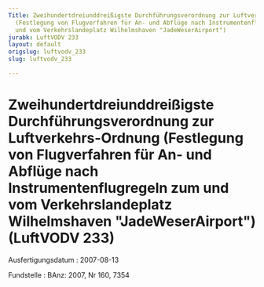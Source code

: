 ```yaml
---
Title: Zweihundertdreiunddreißigste Durchführungsverordnung zur Luftverkehrs-Ordnung
  (Festlegung von Flugverfahren für An- und Abflüge nach Instrumentenflugregeln zum
  und vom Verkehrslandeplatz Wilhelmshaven "JadeWeserAirport")
jurabk: LuftVODV 233
layout: default
origslug: luftvodv_233
slug: luftvodv_233

---
```


# Zweihundertdreiunddreißigste Durchführungsverordnung zur Luftverkehrs-Ordnung (Festlegung von Flugverfahren für An- und Abflüge nach Instrumentenflugregeln zum und vom Verkehrslandeplatz Wilhelmshaven "JadeWeserAirport") (LuftVODV 233)

Ausfertigungsdatum
:   2007-08-13

Fundstelle
:   BAnz: 2007, Nr 160, 7354

